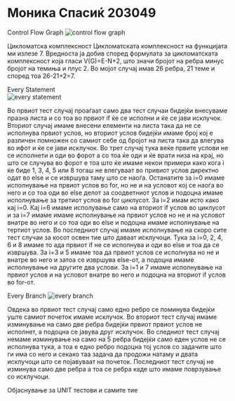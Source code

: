 # Моника Спасиќ 203049
 Control Flow Graph 
 ![control flow graph](https://user-images.githubusercontent.com/80158055/168187607-3f42dc78-eb65-48f0-b5ee-5960174c0cb0.png)
 
 Цикломатска комплексност
 Цикломатската комплексност на функцијата ми излезе 7. Вредноста ја добив според формулата за цикломатската комплексност која гласи V(G)=E-N+2, што значи бројот на ребра минус бројот на темиња и плус 2. Во мојот случај имав 26 ребра, 21 теме и според тоа 26-21+2=7.
 
Every Statement  
![every statement](https://user-images.githubusercontent.com/80158055/168347101-6fcb44a8-12d4-4e65-ad95-8928ec39e248.png)

Во првиот тест случај проаѓаат само два тест случаи бидејќи внесуваме празна листа и со тоа во првиот if ќе се исполни и ќе се јави исклучок. Вториот случај имаме внесени елементи на листа така да не се исполнува првиот услов, но вториот услов бидејќи имаме број кој е различен помножен со самиот себе од бројот на листа така да влегува во ифот и ќе се јави исклучок. Во трет случај тука веќе првите услови не се исполнети и оди во форот а со тоа ќе оди и ќе врати низа на крај, но што се случува во форот е тоа што ќе имаме некои примери како кога i ќе биде 1, 3, 4, 5 или 8 тогаш не влегуваат во привиот услов директно одат во else и се извршува таму што се наоѓа. Останатите за i=0 имаме исполнување на првиот услов во for, но не и на условот кој се наоѓа во него и со тоа оди во else делот за соодветниот услов и подоцна имаме исполнување за третиот услов во for циклусот. За  i=2 имам исто како кај i=0. Кај i=6 имаме исполување само на вториот if услов во циклусот и за i=7 имаме имаме исполнување на првиот услов но не и на условот внатре во него и со тоа оди во else  и подоцна имаме исполнување на тертиот услов. Во последниот случај имаме исполнување на скоро сите тест случаи за косот освен тие што даваат исклучоци. Тука за i=0, 2, 4, 6 и 8 имаме то ада првиот if не се исполнува и оди во else и тоа да се извршува. За i=3 и 5 имаме тоа да првиот услов се исполнува но не и внатре во него и затоа се извршува elsе-от, а подоцна имаме исполнување на другите два услови. За i=1 и 7 имаме исполнување на првиот услов и на условот внатре во него и подоцна на вториот if услов во for-от. 

Every Branch 
![every branch](https://user-images.githubusercontent.com/80158055/168393190-7ea240af-8901-40a7-9326-702ea87e8e65.png)

Овдека во првиот тест случај само едно ребро се поминува бидејќи уште самиот почеток имаме исклучок. Во вториот тест случај имаме изминување на само две ребра бидејќи првиот првиот услов не исполнет, а подоцна се јавува друг исклучок. Во следниот тест случај немаме изминување на само на 5 ребра бидејќи само еден услов не се исполнува тука, а тоа е едно ребро подоцна тој услов со задачите што ги има со него и секако таа задача да продожи натаму  и двата исклучоци што се појавуваат на почеток. Последниот тест случај не изминува само  две ребра а тоа се ребра каде што имаме поврзување со исклучоци.

Објаснување за UNIT тестови и самите тие

